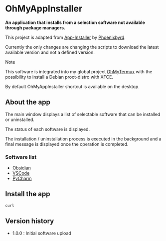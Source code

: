 # OhMyAppInstaller

**An application that installs from a selection software not available through package managers.**

This project is adapted from [App-Installer](https://github.com/phoenixbyrd/App-Installer) by [Phoenixbyrd](https://github.com/phoenixbyrd).

Currently the only changes are changing the scripts to download the latest available version and not a defined version.

> [!NOTE]
> This software is integrated into my global project [OhMyTermux](https://github.com/GiGiDKR/OhMyTermux) with the possibility to install a Debian proot-distro with XFCE.
> 
> By default OhMyAppInstaller shortcut is available on the desktop.

## About the app

The main window displays a list of selectable software that can be installed or uninstalled.

The status of each software is displayed.

The installation / uninstallation process is executed in the background and a final message is displayed once the operation is completed.

### Software list
- [Obsidian]()
- [VSCode]()
- [PyCharm]()

## Install the app

```bash
curl
```
## Version history
- 1.0.0 : Initial software upload 
